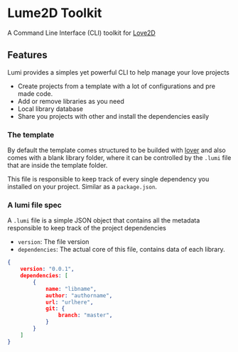 # Lume2D Toolkit

A Command Line Interface (CLI) toolkit for [Love2D](https://love2d.org)

## Features

Lumi provides a simples yet powerful CLI to help manage your love projects

* Create projects from a template with a lot of configurations and pre made code.
* Add or remove libraries as you need
* Local library database
* Share you projects with other and install the dependencies easily

### The template

By default the template comes structured to be builded with [lover](https://github.com/Wolfyxon/lover?tab=readme-ov-file) and also comes with a blank library folder, where it can be controlled by the `.lumi` file that are inside the template folder.

This file is responsible to keep track of every single dependency you installed on your project. Similar as a `package.json`.

### A lumi file spec

A `.lumi` file is a simple JSON object that contains all the metadata responsible to keep track of the project dependencies

* `version`: The file version
* `dependencies`: The actual core of this file, contains data of each library.

```json
{
    version: "0.0.1",
    dependencies: [
        {
            name: "libname",
            author: "authorname",
            url: "urlhere",
            git: {
                branch: "master",
            }
        }
    ]
}
```
